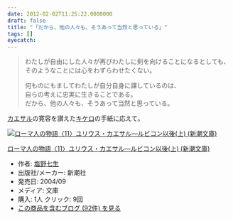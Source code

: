 ```yaml
---
date: 2012-02-02T11:25:22.0000000
draft: false
title: "「だから、他の人々も、そうあって当然と思っている」"
tags: []
eyecatch: 
---
```


<blockquote>
<p>わたしが自由にした人々が再びわたしに剣を向けることになるとしても、<br />
そのようなことには心をわずらわせたくない。</p><p>何ものにもましてわたしが自分自身に課しているのは、<br />
自らの考えに忠実に生きることである。<br />
だから、他の人々も、そうあって当然と思っている。</p>

</blockquote>
<p><a class="keyword" href="http://d.hatena.ne.jp/keyword/%A5%AB%A5%A8%A5%B5%A5%EB">カエサル</a>の寛容を讃えた<a class="keyword" href="http://d.hatena.ne.jp/keyword/%A5%AD%A5%B1%A5%ED">キケロ</a>の手紙に応えて。</p><p><div class="hatena-asin-detail"><a href="http://www.amazon.co.jp/exec/obidos/ASIN/4101181616/bestylesnet-22/"><img src="http://ecx.images-amazon.com/images/I/41PP02FKDML._SL160_.jpg" class="hatena-asin-detail-image" alt="ローマ人の物語〈11〉ユリウス・カエサル―ルビコン以後(上) (新潮文庫)" title="ローマ人の物語〈11〉ユリウス・カエサル―ルビコン以後(上) (新潮文庫)"></a><div class="hatena-asin-detail-info"><p class="hatena-asin-detail-title"><a href="http://www.amazon.co.jp/exec/obidos/ASIN/4101181616/bestylesnet-22/">ローマ人の物語〈11〉ユリウス・カエサル―ルビコン以後(上) (新潮文庫)</a></p><ul><li><span class="hatena-asin-detail-label">作者:</span> <a class="keyword" href="http://d.hatena.ne.jp/keyword/%B1%F6%CC%EE%BC%B7%C0%B8">塩野七生</a></li><li><span class="hatena-asin-detail-label">出版社/メーカー:</span> 新潮社</li><li><span class="hatena-asin-detail-label">発売日:</span> 2004/09</li><li><span class="hatena-asin-detail-label">メディア:</span> 文庫</li><li><span class="hatena-asin-detail-label">購入</span>: 1人 <span class="hatena-asin-detail-label">クリック</span>: 9回</li><li><a href="http://d.hatena.ne.jp/asin/4101181616/bestylesnet-22" target="_blank">この商品を含むブログ (92件) を見る</a></li></ul></div><div class="hatena-asin-detail-foot"></div></div></p>

